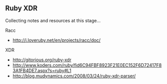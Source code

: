 

## Ruby XDR

Collecting notes and resources at this stage...

Racc

- http://i.loveruby.net/en/projects/racc/doc/

XDR

- http://gitorious.org/ruby-xdr
- http://www.koders.com/ruby/fid6C94FBF8923F21E0EC152F6D72417F83A1FB4DE7.aspx?s=ruby#L1
- http://blog.mudynamics.com/2008/03/24/ruby-xdr-parser/